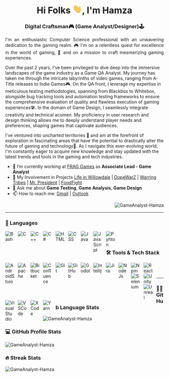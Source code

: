 <h1 align="center">Hi Folks <img src="./assets/wave.gif" width="30">, I'm Hamza</h1>

<h3 align="center">Digital Craftsman🎮 (Game Analyst/Designer)🕹️</h3>

<p align="justify">
I'm an enthusiastic Computer Science professional with an unwavering dedication to the gaming realm. 🎮 I'm on a relentless quest for excellence in the world of gaming, 🚀 and on a mission to craft mesmerizing gaming experiences.

Over the past 2 years, I've been privileged to dive deep into the immersive landscapes of the game industry as a Game QA Analyst. My journey has taken me through the intricate labyrinths of video games, ranging from A-Title releases to Indie Games🎮. On the QA front, I leverage my expertise in meticulous testing methodologies, spanning from Blackbox to Whitebox, alongside bug tracking tools and automation testing frameworks to ensure the comprehensive evaluation of quality and flawless execution of gaming experiences🛠️. In the domain of Game Design, I seamlessly integrate creativity and technical acumen. My proficiency in user research and design thinking allows me to deeply understand player needs and preferences, shaping games that captivate audiences.

I've ventured into uncharted territories 🌌 and am at the forefront of exploration in fascinating areas that have the potential to drastically alter the future of gaming and technology🚀. As I navigate this ever-evolving world, I'm constantly eager to acquire new knowledge and stay updated with the latest trends and tools in the gaming and tech industries.

</p>

- 🔭 I’m currently working at [FRAG Games](https://www.frag-games.com/) as **Associate Lead - Game Analyst**
- 🤝 My Involvement in Projects [Life in Willowdale](https://www.lifeinwillowdale.com/) | [DopeWarZ](https://dopewarz.io/) | [Warring Tribes](https://www.vemp.xyz/games) | [Mr. President](https://apps.apple.com/pk/app/mr-presidents/id1591868346) | [FoodFight]()
- 💬 Ask me about **Game Testing**, **Game Analysis**, **Game Design**
- 📫 How to reach me: [Gmail](mailto:dev.hamzasultan@gmail.com) | [Outlook](mailto:dev.hamza@outlook.com)

<p align="right"><img src="https://komarev.com/ghpvc/?username=GameAnalyst-Hamza&label=Profile%20views&color=0e75b6&style=flat" alt="GameAnalyst-Hamza" /></p>

---

<h3 align="left">🧰 Languages</h3>
<img align="left" alt="Bash" width="30px" style="padding-right:10px;" src="https://cdn.jsdelivr.net/gh/devicons/devicon/icons/bash/bash-plain.svg" />
<img align="left" alt="C" width="30px" style="padding-right:10px;" src="https://cdn.jsdelivr.net/gh/devicons/devicon/icons/c/c-plain.svg" />
<img align="left" alt="C++" width="30px" style="padding-right:10px;" src="https://cdn.jsdelivr.net/gh/devicons/devicon/icons/cplusplus/cplusplus-plain.svg" />
<img align="left" alt="C#" width="30px" style="padding-right:10px;" src="https://cdn.jsdelivr.net/gh/devicons/devicon/icons/csharp/csharp-plain.svg" />
<img align="left" alt="HTML" width="30px" style="padding-right:10px;" src="https://cdn.jsdelivr.net/gh/devicons/devicon/icons/html5/html5-plain.svg" />
<img align="left" alt="CSS" width="30px" style="padding-right:10px;" src="https://cdn.jsdelivr.net/gh/devicons/devicon/icons/css3/css3-plain.svg" />
<img align="left" alt="Java" width="30px" style="padding-right:10px;" src="https://cdn.jsdelivr.net/gh/devicons/devicon/icons/java/java-plain.svg" />
<img align="left" alt="JavaScript" width="30px" style="padding-right:10px;" src="https://cdn.jsdelivr.net/gh/devicons/devicon/icons/javascript/javascript-plain.svg" />
<img align="left" alt="Pyhton" width="30px" style="padding-right:10px;" src="https://cdn.jsdelivr.net/gh/devicons/devicon/icons/python/python-plain.svg" />
<br /><br />

<h3 align="left">🛠 Tools & Tech Stack</h3>
<img align="left" alt="AndroidStuio" width="30px" style="padding-right:10px;" src="https://cdn.jsdelivr.net/gh/devicons/devicon/icons/androidstudio/androidstudio-plain-wordmark.svg" />
<img align="left" alt="Apache" width="30px" style="padding-right:10px;" src="https://cdn.jsdelivr.net/gh/devicons/devicon/icons/apache/apache-plain-wordmark.svg" />
<img align="left" alt="Bitbucket" width="30px" style="padding-right:10px;" src="https://cdn.jsdelivr.net/gh/devicons/devicon/icons/bitbucket/bitbucket-original-wordmark.svg" />
<img align="left" alt="Confluence" width="30px" style="padding-right:10px;" src="https://cdn.jsdelivr.net/gh/devicons/devicon/icons/confluence/confluence-original-wordmark.svg" />
<img align="left" alt="Git" width="30px" style="padding-right:10px;" src="https://cdn.jsdelivr.net/gh/devicons/devicon/icons/git/git-plain.svg" />
<img align="left" alt="GitHub" width="30px" style="padding-right:10px;" src="https://cdn.jsdelivr.net/gh/devicons/devicon/icons/github/github-original-wordmark.svg" />
<img align="left" alt="Godot" width="30px" style="padding-right:10px;" src="https://cdn.jsdelivr.net/gh/devicons/devicon/icons/godot/godot-plain-wordmark.svg" />
<img align="left" alt="Intellij" width="30px" style="padding-right:10px;" src="https://cdn.jsdelivr.net/gh/devicons/devicon/icons/intellij/intellij-plain-wordmark.svg" />
<img align="left" alt="Jira" width="30px" style="padding-right:10px;" src="https://cdn.jsdelivr.net/gh/devicons/devicon/icons/bitbucket/bitbucket-original-wordmark.svg" />
<img align="left" alt="NodeJs" width="30px" style="padding-right:10px;" src="https://cdn.jsdelivr.net/gh/devicons/devicon/icons/nodejs/nodejs-plain-wordmark.svg" />
<img align="left" alt="Npm" width="30px" style="padding-right:10px;" src="https://cdn.jsdelivr.net/gh/devicons/devicon/icons/npm/npm-original-wordmark.svg" />
<img align="left" alt="React" width="30px" style="padding-right:10px;" src="https://cdn.jsdelivr.net/gh/devicons/devicon/icons/react/react-original-wordmark.svg" />
<img align="left" alt="Selenium" width="30px" style="padding-right:10px;" src="https://cdn.jsdelivr.net/gh/devicons/devicon/icons/selenium/selenium-original.svg" />
<img align="left" alt="Unity" width="30px" style="padding-right:10px;" src="https://cdn.jsdelivr.net/gh/devicons/devicon/icons/unity/unity-original-wordmark.svg" />
<img align="left" alt="Unreal" width="30px" style="padding-right:10px;" src="https://cdn.jsdelivr.net/gh/devicons/devicon/icons/unrealengine/unrealengine-original-wordmark.svg" />
<img align="left" alt="VisualStudio" width="30px" style="padding-right:10px;" src="https://cdn.jsdelivr.net/gh/devicons/devicon/icons/visualstudio/visualstudio-plain-wordmark.svg" />
<img align="left" alt="VSCode" width="30px" style="padding-right:10px;" src="https://cdn.jsdelivr.net/gh/devicons/devicon/icons/vscode/vscode-plain-wordmark.svg" />
<img align="left" alt="XCode" width="30px" style="padding-right:10px;" src="https://cdn.jsdelivr.net/gh/devicons/devicon/icons/xcode/xcode-plain.svg" />
<img align="left" alt="Yarn" width="30px" style="padding-right:10px;" src="https://cdn.jsdelivr.net/gh/devicons/devicon/icons/yarn/yarn-original-wordmark.svg" />
<br /><br />

---

<h3>🐱‍💻 GitHub Language Stats</h3>
<img src="https://github-readme-stats.vercel.app/api/top-langs?username=GameAnalyst-Hamza&show_icons=true&locale=en&layout=compact&theme=tokyonight" alt="GameAnalyst-Hamza" />

<h3>💻 GitHub Profile Stats</h3>
<img src="https://github-readme-stats.vercel.app/api?username=GameAnalyst-Hamza&show_icons=true&locale=en&theme=tokyonight" alt="GameAnalyst-Hamza" />

<h3 align="left">🔥 Streak Stats</h3>
<img align="center" src="https://github-readme-streak-stats.herokuapp.com/?user=GameAnalyst-Hamza&&theme=tokyonight" alt="GameAnalyst-Hamza" />
